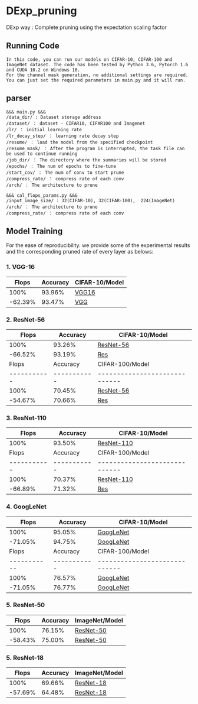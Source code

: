 # DExp_pruning

DExp way : Complete pruning using the expectation scaling factor

## Running Code

    In this code, you can run our models on CIFAR-10, CIFAR-100 and ImageNet dataset. The code has been tested by Python 3.6, Pytorch 1.6 and CUDA 10.2 on Windows 10.
    For the channel mask generation, no additional settings are required. You can just set the required parameters in main.py and it will run.

## parser
```shell
&&& main.py &&&
/data_dir/ : Dataset storage address
/dataset/ ： dataset - CIFAR10, CIFAR100 and Imagenet
/lr/ ： initial learning rate
/lr_decay_step/ ： learning rate decay step
/resume/ ： load the model from the specified checkpoint
/resume_mask/ ： After the program is interrupted, the task file can be used to continue running
/job_dir/ ： The directory where the summaries will be stored
/epochs/ ： The num of epochs to fine-tune
/start_cov/ ： The num of conv to start prune
/compress_rate/ ： compress rate of each conv
/arch/ ： The architecture to prune

&&& cal_flops_params.py &&&
/input_image_size/ : 32(CIFAR-10), 32(CIFAR-100),  224(ImageNet)
/arch/ ： The architecture to prune
/compress_rate/ ： compress rate of each conv
```

## Model Training

For the ease of reproducibility. we provide some of the experimental results and the corresponding pruned rate of every layer as belows:

### 1. VGG-16

| Flops     | Accuracy  |CIFAR-10/Model               |
|-----------|-----------|-----------------------------|
| 100%      | 93.96%    |[VGG16](https://drive.google.com/file/d/1q_uzAvsAPyQxdaeYWy9NkpnRxwWRr_zc/view?usp=sharing)
| -62.39%    | 93.47%    |[VGG](https://drive.google.com/file/d/1ZOc3ImLkqOew22fb9_HU_y_IIRmC8uAz/view?usp=sharing)|

### 2. ResNet-56

| Flops     | Accuracy  |CIFAR-10/Model               |
|-----------|-----------|-----------------------------|
| 100%      | 93.26%    |[ResNet-56](https://drive.google.com/file/d/1WE83j7rlKlCp-tslSL6hS-d_mJe4ZQ2r/view?usp=sharing)|
| -66.52%   | 93.19%    |[Res](https://drive.google.com/file/d/1WQCfy2B7FJOtY5b2BxBa5090OVKBtZ_T/view?usp=sharing)|
| Flops     | Accuracy  |CIFAR-100/Model              |
|-----------|-----------|-----------------------------|
| 100%      | 70.45%    |[ResNet-56](https://drive.google.com/file/d/1FBiXRMWZCuloK62E8XK-PMzAJwxZvO4Z/view?usp=sharing)|
| -54.67%   | 70.66%    |[Res](https://drive.google.com/file/d/1LmUX2z7d3cHDtETzRWpHCa7qbE1DibEj/view?usp=sharing)|

### 3. ResNet-110

| Flops     | Accuracy  |CIFAR-10/Model               | 
|-----------|-----------|-----------------------------|
| 100%      | 93.50%    |[ResNet-110](https://drive.google.com/file/d/1YhJHzSBiCsQcNIdamI2_GzclpXvSXcPG/view?usp=sharing)|
| Flops     | Accuracy  |CIFAR-100/Model              | 
|-----------|-----------|-----------------------------|
| 100%      | 70.37%    |[ResNet-110](https://drive.google.com/file/d/1WPnotBfIrV1T0xwsd3yigZXOiZgyJNin/view?usp=sharing)|
| -66.89%    | 71.32%   |[Res](https://drive.google.com/file/d/1NaGZfNApo8J0z9BOXl2pFdv2QXZ5GNV1/view?usp=sharing)|

### 4. GoogLeNet

| Flops     | Accuracy  |CIFAR-10/Model               |
|-----------|-----------|-----------------------------|
| 100%      | 95.05%    |[GoogLeNet](https://drive.google.com/file/d/1TXF2OUwkUUWBVAj5Q-QRRO2ZNVRcdmqB/view?usp=sharing)| 
| -71.05%    | 94.75%    |[GoogLeNet](https://drive.google.com/file/d/18EDQ7nVcUpTVSIbObrNgaooPAL-Z9Wvl/view?usp=sharing)| 
| Flops     | Accuracy  |CIFAR-100/Model              |
|-----------|-----------|-----------------------------|
| 100%      | 76.57%    |[GoogLeNet](https://drive.google.com/file/d/1aUWIhr3NfMrQyKeb8iAwrtr5XLQ48CtW/view?usp=sharing)| 
| -71.05%    | 76.77%    |[GoogLeNet](https://drive.google.com/file/d/1HPnoZNWdsvhvzE0D8ZEQNAPyhBlUufVN/view?usp=sharing)| 

### 5. ResNet-50

| Flops     | Accuracy  |ImageNet/Model                |
|-----------|-----------|-----------------------------|
| 100%      | 76.15%    |[ResNet-50](https://drive.google.com/file/d/1H8MlYJCSLmjJOaLjSBMCeh5zfN2bEYT9/view?usp=sharing)
| -58.43%   | 75.00%    |[ResNet-50](https://drive.google.com/file/d/1PPToJ7QR6iKcJF9agye530by6rbMwu0V/view?usp=sharing)|


### 5. ResNet-18

| Flops     | Accuracy  |ImageNet/Model                |
|-----------|-----------|-----------------------------|
| 100%      | 69.66%    |[ResNet-18](https://drive.google.com/file/d/1S3Tm7KnvgKCrby2aG0r3rbHbq-mMJsNw/view?usp=sharing)
| -57.69%   | 64.48%    |[ResNet-18](https://drive.google.com/file/d/1M8ZD1t-4QIyV6Gtnf1DlyFIAyOCij70u/view?usp=sharing)|



